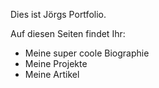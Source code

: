 Dies ist Jörgs Portfolio.

Auf diesen Seiten findet Ihr:

- Meine super coole Biographie
- Meine Projekte
- Meine Artikel